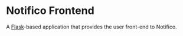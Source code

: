 # Notifico Frontend

A [Flask][]-based application that provides the user front-end to Notifico.

[Flask]: http://flask.pocoo.org/
